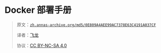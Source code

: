 # Docker 部署手册

> 原文：[`zh.annas-archive.org/md5/0E809A4AEE99AC7378E63C4191A037CF`](https://zh.annas-archive.org/md5/0E809A4AEE99AC7378E63C4191A037CF)
> 
> 译者：[飞龙](https://github.com/wizardforcel)
> 
> 协议：[CC BY-NC-SA 4.0](http://creativecommons.org/licenses/by-nc-sa/4.0/)